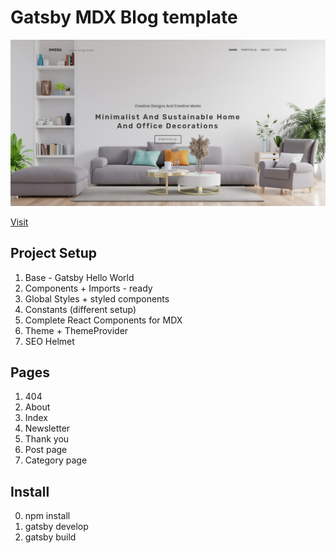 # Gatsby MDX Blog template

![Home Image](https://github.com/leanug/aerion/blob/main/static/screenshot.jpg)

[Visit](https://www.aerion.studio)

## Project Setup

1. Base - Gatsby Hello World
2. Components + Imports - ready
3. Global Styles + styled components
4. Constants (different setup)
5. Complete React Components for MDX
6. Theme + ThemeProvider
7. SEO Helmet

## Pages

1. 404
2. About
3. Index
4. Newsletter
5. Thank you
6. Post page
7. Category page

## Install

0. npm install
1. gatsby develop
2. gatsby build